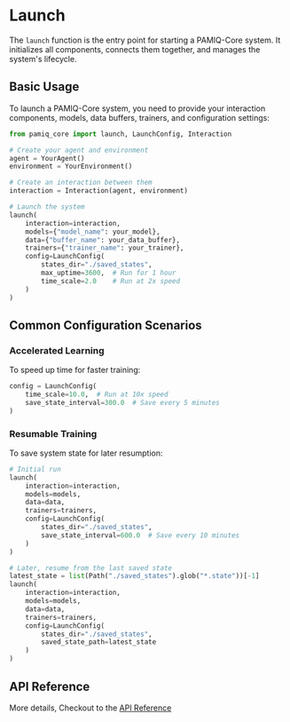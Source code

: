 # Launch

The `launch` function is the entry point for starting a PAMIQ-Core system. It initializes all components, connects them together, and manages the system's lifecycle.

## Basic Usage

To launch a PAMIQ-Core system, you need to provide your interaction components, models, data buffers, trainers, and configuration settings:

```python
from pamiq_core import launch, LaunchConfig, Interaction

# Create your agent and environment
agent = YourAgent()
environment = YourEnvironment()

# Create an interaction between them
interaction = Interaction(agent, environment)

# Launch the system
launch(
    interaction=interaction,
    models={"model_name": your_model},
    data={"buffer_name": your_data_buffer},
    trainers={"trainer_name": your_trainer},
    config=LaunchConfig(
        states_dir="./saved_states",
        max_uptime=3600,  # Run for 1 hour
        time_scale=2.0    # Run at 2x speed
    )
)
```

## Common Configuration Scenarios

### Accelerated Learning

To speed up time for faster training:

```python
config = LaunchConfig(
    time_scale=10.0,  # Run at 10x speed
    save_state_interval=300.0  # Save every 5 minutes
)
```

### Resumable Training

To save system state for later resumption:

```python
# Initial run
launch(
    interaction=interaction,
    models=models,
    data=data,
    trainers=trainers,
    config=LaunchConfig(
        states_dir="./saved_states",
        save_state_interval=600.0  # Save every 10 minutes
    )
)

# Later, resume from the last saved state
latest_state = list(Path("./saved_states").glob("*.state"))[-1]
launch(
    interaction=interaction,
    models=models,
    data=data,
    trainers=trainers,
    config=LaunchConfig(
        states_dir="./saved_states",
        saved_state_path=latest_state
    )
)
```

## API Reference

More details, Checkout to the [API Reference](../api/launch.md)
